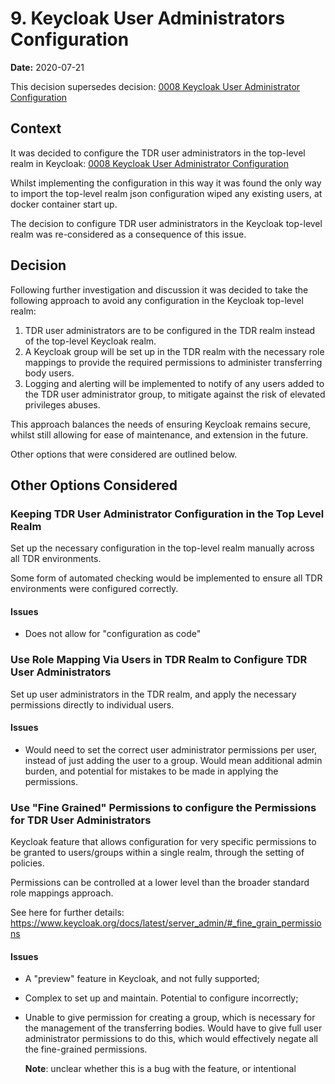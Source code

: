 # 9. Keycloak User Administrators Configuration

**Date:** 2020-07-21

This decision supersedes decision: [0008 Keycloak User Administrator Configuration](0008-keycloak-user-administrators-configuration.md)

## Context

It was decided to configure the TDR user administrators in the top-level realm in Keycloak: [0008 Keycloak User Administrator Configuration](0008-keycloak-user-administrators-configuration.md)

Whilst implementing the configuration in this way it was found the only way to import the top-level realm json configuration wiped any existing users, at docker container start up.

The decision to configure TDR user administrators in the Keycloak top-level realm was re-considered as a consequence of this issue.

## Decision

Following further investigation and discussion it was decided to take the following approach to avoid any configuration in the Keycloak top-level realm:
1. TDR user administrators are to be configured in the TDR realm instead of the top-level Keycloak realm.
2. A Keycloak group will be set up in the TDR realm with the necessary role mappings to provide the required permissions to administer transferring body users.
3. Logging and alerting will be implemented to notify of any users added to the TDR user administrator group, to mitigate against the risk of elevated privileges abuses.

This approach balances the needs of ensuring Keycloak remains secure, whilst still allowing for ease of maintenance, and extension in the future.

Other options that were considered are outlined below.

## Other Options Considered

### Keeping TDR User Administrator Configuration in the Top Level Realm
Set up the necessary configuration in the top-level realm manually across all TDR environments. 

Some form of automated checking would be implemented to ensure all TDR environments were configured correctly.

#### Issues
* Does not allow for "configuration as code"

### Use Role Mapping Via Users in TDR Realm to Configure TDR User Administrators
Set up user administrators in the TDR realm, and apply the necessary permissions directly to individual users.

#### Issues
* Would need to set the correct user administrator permissions per user, instead of just adding the user to a group. Would mean additional admin burden, and potential for mistakes to be made in applying the permissions.

### Use "Fine Grained" Permissions to configure the Permissions for TDR User Administrators
Keycloak feature that allows configuration for very specific permissions to be granted to users/groups within a single realm, through the setting of policies. 

Permissions can be controlled at a lower level than the broader standard role mappings approach.

See here for further details: https://www.keycloak.org/docs/latest/server_admin/#_fine_grain_permissions

#### Issues
* A "preview" feature in Keycloak, and not fully supported;
* Complex to set up and maintain. Potential to configure incorrectly;
* Unable to give permission for creating a group, which is necessary for the management of the transferring bodies. Would have to give full user administrator permissions to do this, which would effectively negate all the fine-grained permissions.
  
  **Note**: unclear whether this is a bug with the feature, or intentional
 
